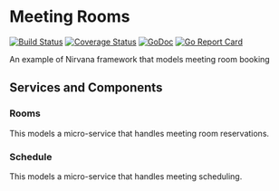 # Meeting Rooms

[![Build Status](https://travis-ci.org/caicloud/nirvana_example_meeting_rooms.svg?branch=master)](https://travis-ci.org/caicloud/nirvana_example_meeting_rooms)
[![Coverage Status](https://coveralls.io/repos/github/caicloud/nirvana_example_meeting_rooms/badge.svg?branch=master)](https://coveralls.io/github/caicloud/nirvana_example_meeting_rooms?branch=master)
[![GoDoc](http://godoc.org/github.com/caicloud/nirvana_example_meeting_rooms?status.svg)](http://godoc.org/github.com/caicloud/nirvana_example_meeting_rooms)
[![Go Report Card](https://goreportcard.com/badge/github.com/caicloud/nirvana_example_meeting_rooms)](https://goreportcard.com/report/github.com/caicloud/nirvana_example_meeting_rooms)

An example of Nirvana framework that models meeting room booking

## Services and Components

### Rooms

This models a micro-service that handles meeting room reservations. 

### Schedule

This models a micro-service that handles meeting scheduling.
